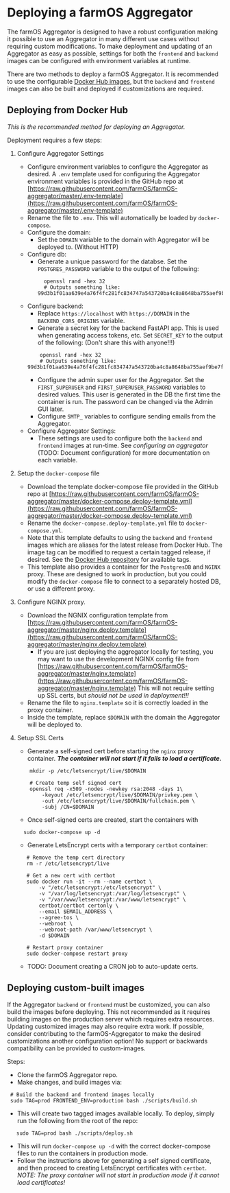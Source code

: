# Deploying a farmOS Aggregator

The farmOS Aggregator is designed to have a robust configuration making it possible to use an Aggregator in many
different use cases without requiring custom modifications. To make deployment and updating of an Aggregator as easy as
possible, settings for both the `frontend` and `backend` images can be configured with environment variables at runtime.

There are two methods to deploy a farmOS Aggregator. It is recommended to use the configurable
[Docker Hub images](https://hub.docker.com/r/farmos/aggregator/tags), but the `backend` and `frontend` images can
also be built and deployed if customizations are required.

## Deploying from Docker Hub

*This is the recommended method for deploying an Aggregator.*

Deployment requires a few steps:

1. Configure Aggregator Settings
    - Configure environment variables to configure the Aggregator as desired. A `.env` template used for configuring the
    Aggregator environment variables is provided in the GitHub repo at [https://raw.githubusercontent.com/farmOS/farmOS-aggregator/master/.env-template](https://raw.githubusercontent.com/farmOS/farmOS-aggregator/master/.env-template)
    - Rename the file to `.env`. This will automatically be loaded by `docker-compose`.
    - Configure the domain:
      - Set the `DOMAIN` variable to the domain with Aggregator will be deployed to. (Without HTTP)
    - Configure db:
      - Generate a unique password for the databse. Set the `POSTGRES_PASSWORD` variable to the output of the following:
        ```shell script
          openssl rand -hex 32
          # Outputs something like: 99d3b1f01aa639e4a76f4fc281fc834747a543720ba4c8a8648ba755aef9be7f
        ```
    - Configure backend:
      - Replace `https://localhost` with `https://DOMAIN` in the `BACKEND_CORS_ORIGINS` variable.
      - Generate a secret key for the backend FastAPI app. This is used when generating access tokens, etc.
      Set `SECRET_KEY` to the output of the following: (Don't share this with anyone!!!)
      ```shell script
          openssl rand -hex 32
          # Outputs something like: 99d3b1f01aa639e4a76f4fc281fc834747a543720ba4c8a8648ba755aef9be7f
        ````
      - Configure the admin super user for the Aggregator. Set the `FIRST_SUPERUSER` and `FIRST_SUPERUSER_PASSWORD`
      variables to desired values. This user is generated in the DB the first time the container is run. The password
      can be changed via the Admin GUI later.
      - Configure `SMTP_` variables to configure sending emails from the Aggregator.
    - Configure Aggregator Settings:
       - These settings are used to configure both the `backend` and `frontend` images at run-time. See 
        _configuring an aggregator_ (TODO: Document configuration) for more documentation on each variable.
    
2. Setup the `docker-compose` file
    - Download the template docker-compose file provided in the GitHub 
repo at [https://raw.githubusercontent.com/farmOS/farmOS-aggregator/master/docker-compose.deploy-template.yml](https://raw.githubusercontent.com/farmOS/farmOS-aggregator/master/docker-compose.deploy-template.yml)
    - Rename the `docker-compose.deploy-template.yml` file to `docker-compose.yml`. 
    - Note that this template defaults to using the `backend` and `frontend` images which are aliases for the latest
     release from Docker Hub. The image tag can be modified to request a certain tagged release, if desired. See the 
     [Docker Hub repository](https://hub.docker.com/r/farmos/aggregator/tags) for available tags.
    - This template also provides a container for the `PostgresDB` and `NGINX` proxy. These are designed to work in
    production, but you could modify the `docker-compose` file to connect to a separately hosted DB, or use a different
    proxy.
    
3. Configure NGINX proxy.
    - Download the NGNIX configuration template from [https://raw.githubusercontent.com/farmOS/farmOS-aggregator/master/nginx.deploy.template](https://raw.githubusercontent.com/farmOS/farmOS-aggregator/master/nginx.deploy.template)
      - If you are just deploying the aggregator locally for testing, you may want to use the development NGINX config
      file from [https://raw.githubusercontent.com/farmOS/farmOS-aggregator/master/nginx.template](https://raw.githubusercontent.com/farmOS/farmOS-aggregator/master/nginx.template) This will not
      require setting up SSL certs, but _should not be used in deployment!!!_
    - Rename the file to `nginx.template` so it is correctly loaded in the proxy container.
    - Inside the template, replace `$DOMAIN` with the domain the Aggregator will be deployed to.

4. Setup SSL Certs
    - Generate a self-signed cert before starting the `nginx` proxy container. **_The container will not start if it
    fails to load a certificate._**
    ```shell script
        mkdir -p /etc/letsencrypt/live/$DOMAIN

        # Create temp self signed cert
        openssl req -x509 -nodes -newkey rsa:2048 -days 1\
            -keyout /etc/letsencrypt/live/$DOMAIN/privkey.pem \
            -out /etc/letsencrypt/live/$DOMAIN/fullchain.pem \
            -subj /CN=$DOMAIN
    ```
    - Once self-signed certs are created, start the containers with
    ```shell script
      sudo docker-compose up -d
     ```
     - Generate LetsEncrypt certs with a temporary `certbot` container:
     ```shell script
        # Remove the temp cert directory
        rm -r /etc/letsencrypt/live

        # Get a new cert with certbot
        sudo docker run -it --rm --name certbot \
            -v "/etc/letsencrypt:/etc/letsencrypt" \
            -v "/var/log/letsencrypt:/var/log/letsencrypt" \
            -v "/var/www/letsencrypt:/var/www/letsencrypt" \
            certbot/certbot certonly \
            --email $EMAIL_ADDRESS \
            --agree-tos \
            --webroot \
            --webroot-path /var/www/letsencrypt \
            -d $DOMAIN 

        # Restart proxy container
        sudo docker-compose restart proxy
      ```
      - TODO: Document creating a CRON job to auto-update certs.
 
 
## Deploying custom-built images

If the Aggregator `backend` or `frontend` must be customized, you can also build the images before deploying. This not
recommended as it requires building images on the production server which requires extra resources. Updating customized
images may also require extra work. If possible, consider contributing to the farmOS-Aggregator to make the desired
customizations another configuration option! No support or backwards compatibility can be provided to custom-images.

Steps:
 - Clone the farmOS Aggregator repo.
 - Make changes, and build images via:
 ```shell script
  # Build the backend and frontend images locally
  sudo TAG=prod FRONTEND_ENV=production bash ./scripts/build.sh 
 ```
 - This will create two tagged images available locally. To deploy, simply run the following from the root of the repo:
 ```shell script
    sudo TAG=prod bash ./scripts/deploy.sh
 ```
 - This will run `docker-compose up -d` with the correct docker-compose files to run the containers in production mode.
 - Follow the instructions above for generating a self signed certificate, and then proceed to creating LetsEncrypt
 certificates with `certbot`. _NOTE: The proxy container will not start in production mode if it cannot load
 certificates!_
